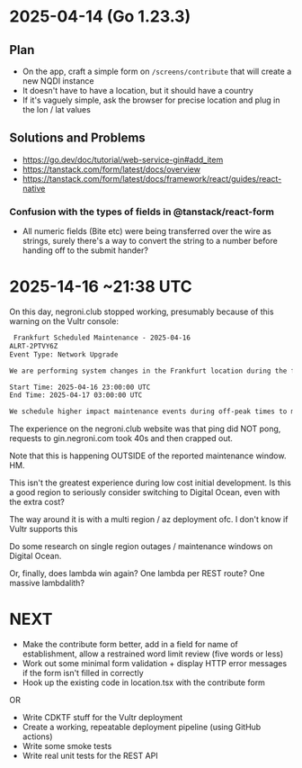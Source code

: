 # 2025-04-14 (Go 1.23.3)

## Plan

- On the app, craft a simple form on `/screens/contribute` that will create a new NQDI instance
- It doesn't have to have a location, but it should have a country
- If it's vaguely simple, ask the browser for precise location and plug in the lon / lat values

## Solutions and Problems

- https://go.dev/doc/tutorial/web-service-gin#add_item
- https://tanstack.com/form/latest/docs/overview
- https://tanstack.com/form/latest/docs/framework/react/guides/react-native

### Confusion with the types of fields in @tanstack/react-form

- All numeric fields (Bite etc) were being transferred over the wire as strings,
  surely there's a way to convert the string to a number before handing off to the submit hander?

# 2025-14-16 ~21:38 UTC

On this day, negroni.club stopped working, presumably because of this warning on the Vultr console:

```txt
 Frankfurt Scheduled Maintenance - 2025-04-16
ALRT-2PTVY6Z
Event Type: Network Upgrade

We are performing system changes in the Frankfurt location during the following scheduled maintenance window.

Start Time: 2025-04-16 23:00:00 UTC
End Time: 2025-04-17 03:00:00 UTC

We schedule higher impact maintenance events during off-peak times to maintain our ideal hosting environment. Our engineers make every effort to minimize system impact; however, Frankfurt instances may be unreachable for some, or all, of the scheduled maintenance window as we perform network, firmware, or host upgrades.
```

The experience on the negroni.club website was that ping did NOT pong, requests to gin.negroni.com took 40s and then crapped out.

Note that this is happening OUTSIDE of the reported maintenance window. HM.

This isn't the greatest experience during low cost initial development. Is this a good region to seriously consider switching to Digital Ocean, even with the extra cost?

The way around it is with a multi region / az deployment ofc. I don't know if Vultr supports this

Do some research on single region outages / maintenance windows on Digital Ocean.

Or, finally, does lambda win again? One lambda per REST route? One massive lambdalith?

# NEXT

- Make the contribute form better, add in a field for name of establishment, allow a restrained word limit review (five words or less)
- Work out some minimal form validation + display HTTP error messages if the form isn't filled in correctly
- Hook up the existing code in location.tsx with the contribute form

OR

- Write CDKTF stuff for the Vultr deployment
- Create a working, repeatable deployment pipeline (using GitHub actions)
- Write some smoke tests
- Write real unit tests for the REST API
